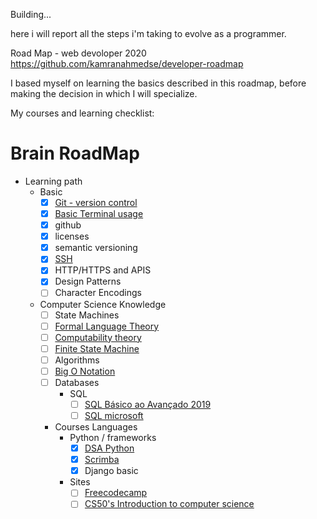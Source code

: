 Building...

here i will report all the steps i'm taking to evolve as a programmer.

Road Map - web devoloper 2020 
https://github.com/kamranahmedse/developer-roadmap


I based myself on learning the basics described in this roadmap, before making the decision in which I will specialize.


My courses and learning checklist: 

# Brain RoadMap

- Learning path
    - Basic
        - [x]  [Git - version control](https://git-scm.com/book/pt-br/v2/Fundamentos-de-Git-Obtendo-um-Reposit%C3%B3rio-Git)
        - [x]  [Basic Terminal usage](https://www.notion.so/vssartori/Comandos-Basicos-prompt-16c92043556446ddbe8c4c680f346b22)
        - [x]  github
        - [x]  licenses
        - [x]  semantic versioning
        - [x]  [SSH](https://www.youtube.com/watch?v=1KLeyQfuxc0)
        - [x]  HTTP/HTTPS and APIS
        - [x]  Design Patterns
        - [ ]  Character Encodings
    - Computer Science Knowledge
        - [ ]  State Machines
        - [ ]  [Formal Language Theory](https://en.wikipedia.org/wiki/Formal_language)
        - [ ]  [Computability theory](https://en.wikipedia.org/wiki/Computability_theory)
        - [ ]  [Finite State Machine](https://en.wikipedia.org/wiki/Finite-state_machine)
        - [ ]  Algorithms
        - [ ]  [Big O Notation](https://en.wikipedia.org/wiki/Big_O_notation)
        - [ ]  Databases
            - SQL
                - [ ]  [SQL Básico ao Avançado 2019](https://www.youtube.com/watch?v=FNV7_9QsCok&list=PLnNURxKyyLIInBfeGiJ8L314AD015mHkv)
                - [ ]  [SQL microsoft](https://docs.microsoft.com/en-us/learn/browse/?products=sql-server)
        - Courses Languages
            - Python / frameworks
                - [x]  [DSA Python](https://www.datascienceacademy.com.br/course?courseid=python-fundamentos)
                - [x]  [Scrimba](https://scrimba.com/p/pNpZMAB/c9Bv3wc8)
                - [x]  Django basic
            - Sites
                - [ ]  [Freecodecamp](https://www.freecodecamp.org/learn/#_=_)
                - [ ]  [CS50's Introduction to computer science](https://cs50.harvard.edu/college/2020/spring/weeks/0/)
